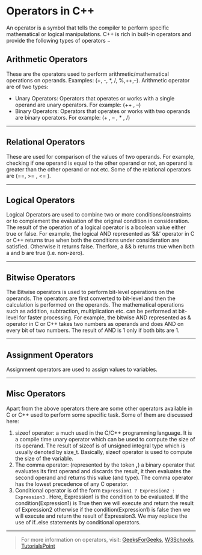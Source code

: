 # Operators in C++
An operator is a symbol that tells the compiler to perform specific mathematical or logical manipulations. C++ is rich in built-in operators and provide the following types of operators −

## Arithmetic Operators
These are the operators used to perform arithmetic/mathematical operations on operands. Examples: (+, -, *, /, %,++,–). Arithmetic operator are of two types:

 *  Unary Operators: Operators that operates or works with a single operand are unary operators. For example: (++ , –)
 *  Binary Operators: Operators that operates or works with two operands are binary operators. For example: (+ , – , * , /)
---

## Relational Operators
These are used for comparison of the values of two operands. For example, checking if one operand is equal to the other operand or not, an operand is greater than the other operand or not etc. Some of the relational operators are (==, >= , <= ).

---

## Logical Operators
Logical Operators are used to combine two or more conditions/constraints or to complement the evaluation of the original condition in consideration. The result of the operation of a logical operator is a boolean value either true or false. For example, the logical AND represented as ‘&&’ operator in C or C++ returns true when both the conditions under consideration are satisfied. Otherwise it returns false. Therfore, a && b returns true when both a and b are true (i.e. non-zero).

---
## Bitwise Operators
The Bitwise operators is used to perform bit-level operations on the operands. The operators are first converted to bit-level and then the calculation is performed on the operands. The mathematical operations such as addition, subtraction, multiplication etc. can be performed at bit-level for faster processing. For example, the bitwise AND represented as & operator in C or C++ takes two numbers as operands and does AND on every bit of two numbers. The result of AND is 1 only if both bits are 1.

---
## Assignment Operators
Assignment operators are used to assign values to variables.

---
## Misc Operators
Apart from the above operators there are some other operators available in C or C++ used to perform some specific task. Some of them are discussed here:

  1. sizeof operator: a much used in the C/C++ programming language. It is a compile time unary operator which can be used to compute the size of its operand. The result of sizeof is of unsigned integral type which is usually denoted by size_t. Basically, sizeof operator is used to compute the size of the variable.
  2. The comma operator: (represented by the token **,**) a binary operator that evaluates its first operand and discards the result, it then evaluates the second operand and returns this value (and type). The comma operator has the lowest precedence of any C operator.  
  3. Conditional operator is of the form `Expression1 ? Expression2 : Expression3` . Here, Expression1 is the condition to be evaluated. If the condition(Expression1) is True then we will execute and return the result of Expression2 otherwise if the condition(Expression1) is false then we will execute and return the result of Expression3. We may replace the use of if..else statements by conditional operators.

---
> For more information on operators, visit: [GeeksForGeeks](https://www.geeksforgeeks.org/operators-c-c/), [W3Schools](https://www.w3schools.com/cpp/cpp_operators_assignment.asp), [TutorialsPoint](https://www.tutorialspoint.com/cplusplus/cpp_operators.htm)
